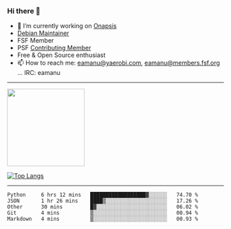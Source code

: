 ### Hi there 👋


- 🔭 I’m currently working on [Onapsis](http://onapsis.com)
- [Debian Maintainer](https://qa.debian.org/developer.php?login=eamanu%40yaerobi.com)
- FSF Member
- PSF [Contributing Member](https://www.python.org/psf/membership/#what-membership-classes-are-there)
- Free & Open Source enthusiast 
- 📫 How to reach me: eamanu@yaerobi.com, eamanu@members.fsf.org ... IRC: eamanu

---

<img height="180em" src="https://github-readme-stats.vercel.app/api?theme=dark&username=eamanu&show_icons=true&hide_border=true&&count_private=true&include_all_commits=true" />

[![Top Langs](https://github-readme-stats.vercel.app/api/top-langs/?theme=dark&username=eamanu&layout=compact)](https://github.com/anuraghazra/github-readme-stats)

---

<!--START_SECTION:waka-->
```text
Python     6 hrs 12 mins   ██████████████████▓░░░░░░   74.70 % 
JSON       1 hr 26 mins    ████▒░░░░░░░░░░░░░░░░░░░░   17.26 % 
Other      30 mins         █▓░░░░░░░░░░░░░░░░░░░░░░░   06.02 % 
Git        4 mins          ▒░░░░░░░░░░░░░░░░░░░░░░░░   00.94 % 
Markdown   4 mins          ▒░░░░░░░░░░░░░░░░░░░░░░░░   00.93 % 
```
<!--END_SECTION:waka-->

